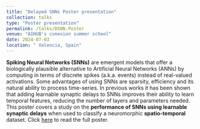 ```yaml
---
title: "Delayed SNNs Poster presentation"
collection: talks
type: "Poster presentation"
permalink: /talks/DSNN-Poster
venue: "AIHUB's conexion summer school"
date: 2024-07-03
location: " Valencia, Spain"
---
```


**Spiking Neural Networks (SNNs)** are emergent models that offer a biologically plausible alternative to Artificial Neural Networks (ANNs) by computing in terms of discrete spikes (a.k.a. events) instead of real-valued activations. Some advantages of using SNNs are sparsity, efficiency and its natural ability to process time-series. In previous works it has been shown that adding learnable synaptic delays to SNNs improves their ability to learn temporal features, reducing the number of layers and parameters needed. This poster covers a study on the **performance of SNNs using learnable synaptic delays** when used to classify a neuromorphic **spatio-temporal** dataset. Click [here](https://mariochf.github.io/files/DSNNPosterAIHUB) to read the full poster.